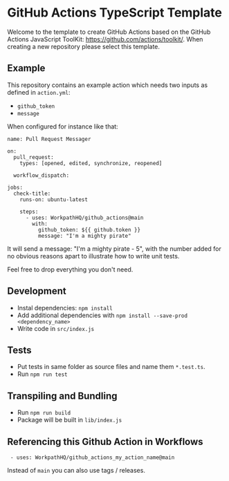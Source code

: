 # GitHub Actions TypeScript Template

Welcome to the template to create GitHub Actions based on the GitHub Actions JavaScript ToolKit: https://github.com/actions/toolkit/.
When creating a new repository please select this template.

## Example

This repository contains an example action which needs two inputs as defined in `action.yml`:

- `github_token`
- `message`

When configured for instance like that:

```
name: Pull Request Messager

on:
  pull_request:
    types: [opened, edited, synchronize, reopened]

  workflow_dispatch:

jobs:
  check-title:
    runs-on: ubuntu-latest

    steps:
      - uses: WorkpathHQ/github_actions@main
        with:
          github_token: ${{ github.token }}
          message: "I'm a mighty pirate"
```

It will send a message: "I'm a mighty pirate - 5", with the number added for no obvious reasons apart to illustrate how to write unit tests.

Feel free to drop everything you don't need.

## Development
- Instal dependencies: `npm install`
- Add additional dependencies with `npm install --save-prod <dependency_name>`
- Write code in `src/index.js`

## Tests

- Put tests in same folder as source files and name them `*.test.ts`.
- Run `npm run test`

## Transpiling and Bundling

- Run `npm run build`
- Package will be built in `lib/index.js`

## Referencing this Github Action in Workflows

```
 - uses: WorkpathHQ/github_actions_my_action_name@main
```

Instead of `main` you can also use tags / releases.
